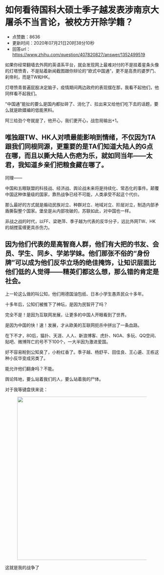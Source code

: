 # 如何看待国科大硕士季子越发表涉南京大屠杀不当言论，被校方开除学籍？
- 点赞数：8636
- 更新时间：2020年07月21日20时38分10秒
- 回答url：https://www.zhihu.com/question/407820827/answer/1352499519
<body>
 <p data-pid="CZUA4OmA">如果你经常翻墙去外网的英语系平台，就会发现网上最难对付的不是挂着星条头像的灯塔愤青，不是贴着新闻截图跟你辩论的“欧式中国通“，更不是高贵的婆罗门、刹帝利，而是TW和HK。</p>
 <p data-pid="kz_bDq1q">灯塔愤青普遍屁股决定脑子，疫情期间两边政府的表现摆在那，我看不起他们，他同样看不起我们。</p>
 <p data-pid="tWuOTXOW">“中国通”能扯的要么是国内都扯碎了、消化了、拉出来又给他们吃下去的话题，要么就是欧媒编的低能黑料。</p>
 <p data-pid="ELdFS8F3">阿三给劲个夸就是了，他开心，我们更开心，战忽局输出+1。</p>
 <h2>唯独跟TW、HK人对喷最能影响到情绪，不仅因为TA跟我们同根同源，更重要的是TA们知道大陆人的G点在哪，而且以撕大陆人伤疤为乐，就如同当年——太君，我知道乡亲们把粮食藏在哪了。</h2>
 <p data-pid="YD_tsNyF">同理——</p>
 <p data-pid="0K-Z4Kjy">中国和五眼联盟的科技战、经济战、舆论战未来将是持续化、常态化的事件。颠覆中国这种体量级的国家，靠热战争已经不可能，人类承受不起这个代价。</p>
 <p data-pid="iouHjS22">那么最好的方式就是煽动民族对立、种群对立、地域对立、阶层对立，制造内部矛盾撕裂整个国家。堡垒是从内部攻破的，苏联如此，对中国也一样。</p>
 <p data-pid="grH1eX3y">非战之战的时代，以FF、梁艳萍、季子越为代表的反华分子，远比外网TW、HK的胡搅蛮缠更具杀伤力。</p>
 <h2>因为他们代表的是高智商人群，他们有大把的书友、会员、学生、同乡、学弟学妹。他们那张不俗的“身份牌”可以成为他们反华立场的绝佳掩饰，让知识层面比他们低的人觉得——精英们都这么想，那么错的肯定是社会。</h2>
 <p data-pid="2MF_fQ_m">上一轮这么做的叫公知，他们用德国油包纸、日本小学生愚弄民众十多年。</p>
 <p data-pid="t_-GsoMg">十多年后，公知们被推下了神坛，是因为民智开了吗？</p>
 <p data-pid="_1iztXdY">完全不是！是因为互联网发展，让更多的中国人开眼看到了世界。</p>
 <p data-pid="D8Xxs_Es">是因为中国的快！速！发展，才从欧美的互联网扼杀中拼出了一条血路。</p>
 <p data-pid="2QQW8eIr">在下不才，80后，猫扑、天涯、人人、新浪博客、虎扑、NGA、多玩、QQ空间、贴吧、微博阵亡的号不下100个，一大半因为激进爱国。</p>
 <p data-pid="eYbHbluW">好不容易盼到公知臭了，小粉红香了。季子越、杨舒平、田佳良、王心遴、王栋这种小反华变成另类了。</p>
 <p data-pid="BQ8bQ5UN">能允许他们翻身吗？不能。</p>
 <p data-pid="v5GdR-W2">舆论阵地，要么站着我们的人，要么站着我的尸体。</p>
 <p data-pid="kwckWnAb">对于我等键盘侠来说：</p>
 <figure data-size="normal">
  <img src="https://picx.zhimg.com/50/v2-2333345520749ac6f8dc39863800ed32_720w.jpg?source=1940ef5c" data-caption="" data-size="normal" data-rawwidth="533" data-rawheight="300" data-original-token="v2-9d54e7f7d22e39eb2c7c1c5288ffd8ab" data-default-watermark-src="https://picx.zhimg.com/50/v2-52f1a3fe5b7ad85734851c3e74ceebfe_720w.jpg?source=1940ef5c" class="origin_image zh-lightbox-thumb" width="533" data-original="https://pic1.zhimg.com/v2-2333345520749ac6f8dc39863800ed32_r.jpg?source=1940ef5c">
 </figure>
 <p data-pid="JRAnU4es">这就是我的战争了</p>
</body>